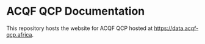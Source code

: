 # ACQF QCP Documentation

This repository hosts the website for ACQF QCP hosted at https://data.acqf-qcp.africa.